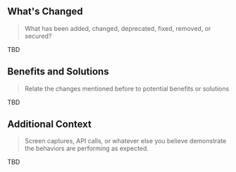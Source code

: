 ## What's Changed

> What has been added, changed, deprecated, fixed, removed, or secured?

TBD

## Benefits and Solutions

> Relate the changes mentioned before to potential benefits or solutions

TBD

## Additional Context

> Screen captures, API calls, or whatever else you believe demonstrate
> the behaviors are performing as expected.

TBD